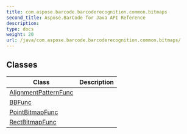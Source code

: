 ```yaml
---
title: com.aspose.barcode.barcoderecognition.common.bitmaps
second_title: Aspose.BarCode for Java API Reference
description: 
type: docs
weight: 20
url: /java/com.aspose.barcode.barcoderecognition.common.bitmaps/
---
```


## Classes

| Class | Description |
| --- | --- |
| [AlignmentPatternFunc](../com.aspose.barcode.barcoderecognition.common.bitmaps/alignmentpatternfunc) |  |
| [BBFunc](../com.aspose.barcode.barcoderecognition.common.bitmaps/bbfunc) |  |
| [PointBitmapFunc](../com.aspose.barcode.barcoderecognition.common.bitmaps/pointbitmapfunc) |  |
| [RectBitmapFunc](../com.aspose.barcode.barcoderecognition.common.bitmaps/rectbitmapfunc) |  |
